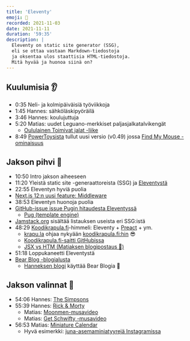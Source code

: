 ```yaml
---
title: 'Eleventy'
emoji: 🦝
recorded: 2021-11-03
date: 2021-11-11
duration: '59:35'
description: |
  Eleventy on static site generator (SSG),
  eli se ottaa vastaan Markdown-tiedostoja
  ja oksentaa ulos staattisia HTML-tiedostoja.
  Mitä hyvää ja huonoa siinä on?
---
```


## Kuulumisia 👂

- 0:35 Neli- ja kolmipäiväisiä työviikkoja
- 1:45 Hannes: sähköläskipyöräilä
- 3:46 Hannes: koulujuttuja
- 5:20 Matias: uudet Leguano-merkkiset paljasjalkatalvikengät
  - [Oululainen Toimivat jalat -liike][toimivat-jalat]
- 8:49 [PowerToysista][powertoys] tullut uusi versio (v0.49)
  jossa [Find My Mouse -ominaisuus][powertoys-find-my-mouse]

## Jakson pihvi 🥩

- 10:50 Intro jakson aiheeseen
- 11:20 Yleistä static site -generaattoreista (SSG) ja [Eleventystä][11ty]
- 22:55 Eleventyn hyviä puolia
- [Next.js 12:n uusi feature: Middleware][next.js-middleware]
- 38:53 Eleventyn huonoja puolia
- [GitHub-issue issue Pugin hitaudesta Eleventyssä][pug-issue]
  - [Pug (template engine)][pug]
- [Jamstack.org][jamstack] sisältää listauksen useista eri SSG:istä
- 48:29 [Koodikrapula.fi][kk.fi]-himmeli: Eleventy + [Preact][preact] + ym.
  - [krapu.la][krapu.la] ohjaa nykyään [koodikrapula.fi:hin][kk.fi] 😎
  - [Koodikrapula.fi-saitti GitHubissa][kk.fi-github]
  - [JSX vs HTM (Matiaksen blogipostaus 🤘)][jsx-vs-htm]
- 51:18 Loppukaneetti Eleventystä
- [Bear Blog -blogialusta][bear-blog]
  - [Hanneksen blogi][hanki-blog] käyttää Bear Blogia 🤙

## Jakson valinnat 🍱

- 54:06 Hannes: [The Simpsons][simpsons]
- 55:39 Hannes: [Rick & Morty][rick-and-morty]
  - Matias: [Moonmen-musavideo][moonmen]
  - Matias: [Get Schwifty -musavideo][get-schwifty]
- 56:53 Matias: [Miniature Calendar][miniature-calendar]
  - Hyvä esimerkki: [juna-asemaminiatyyrejä Instagramissa][miniature-calendar-ig]

[11ty]: https://www.11ty.dev/
[bear-blog]: https://bearblog.dev/
[get-schwifty]: https://www.youtube.com/watch?v=I1188GO4p1E
[hanki-blog]: https://hanki.bearblog.dev/
[jamstack]: https://jamstack.org/
[jsx-vs-htm]: https://mtsknn.fi/blog/jsx-vs-htm-hyperscript-tagged-markup/
[kk.fi-github]: https://github.com/koodikrapula/koodikrapula.fi
[kk.fi]: https://koodikrapula.fi/
[krapu.la]: https://krapu.la/
[miniature-calendar-ig]: https://www.instagram.com/p/CU_kDhFhovt/
[miniature-calendar]: https://miniature-calendar.com/
[moonmen]: https://www.youtube.com/watch?v=TgqiSBxvdws
[next.js-middleware]: https://nextjs.org/blog/next-12#introducing-middleware
[powertoys-find-my-mouse]: https://docs.microsoft.com/en-us/windows/powertoys/mouse-utilities
[powertoys]: https://github.com/microsoft/PowerToys
[preact]: https://preactjs.com/
[pug-issue]: https://github.com/11ty/eleventy/issues/1926
[pug]: https://pugjs.org/
[rick-and-morty]: https://www.imdb.com/title/tt2861424/
[simpsons]: https://www.imdb.com/title/tt0096697/
[toimivat-jalat]: https://www.toimivatjalat.fi/
